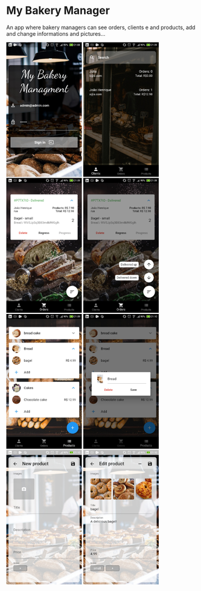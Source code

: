 # My Bakery Manager
An app where bakery managers can see orders, clients e and products, add and change informations and pictures...

<img src="static/1.jpg" width="200"> <img src="static/2.jpg" width="200"> <img src="static/3.jpg" width="200"> <img src="static/4.jpg" width="200"> <img src="static/5.jpg" width="200"> <img src="static/6.jpg" width="200"> <img src="static/7.jpg" width="200"> <img src="static/8.jpg" width="200">
